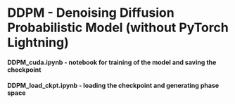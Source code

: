 # DDPM - Denoising Diffusion Probabilistic Model (without PyTorch Lightning)
#### DDPM_cuda.ipynb - notebook for training of the model and saving the checkpoint
#### DDPM_load_ckpt.ipynb - loading the checkpoint and generating phase space
